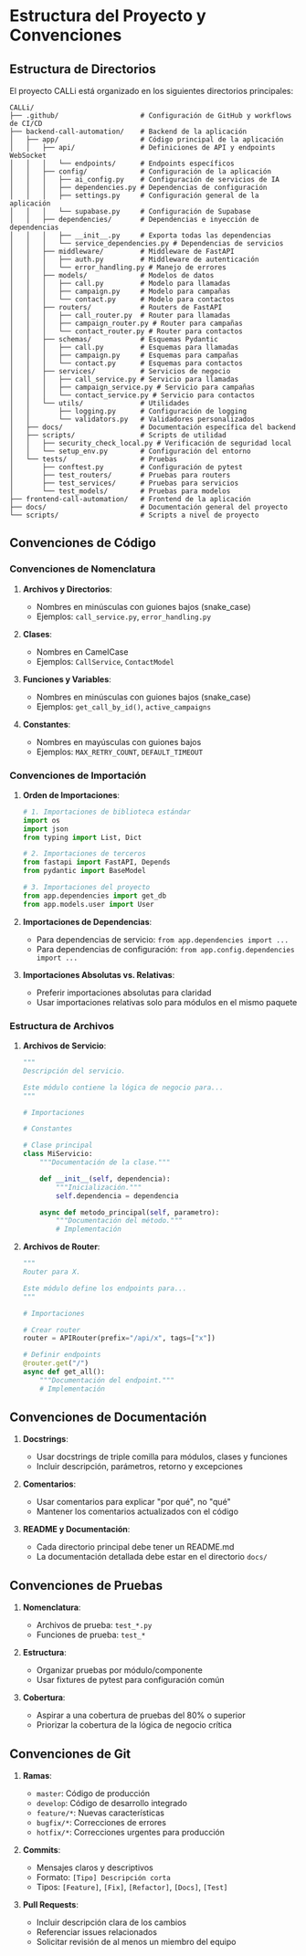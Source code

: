 # Estructura del Proyecto y Convenciones

## Estructura de Directorios

El proyecto CALLi está organizado en los siguientes directorios principales:

```
CALLi/
├── .github/                    # Configuración de GitHub y workflows de CI/CD
├── backend-call-automation/    # Backend de la aplicación
│   ├── app/                    # Código principal de la aplicación
│   │   ├── api/                # Definiciones de API y endpoints WebSocket
│   │   │   └── endpoints/      # Endpoints específicos
│   │   ├── config/             # Configuración de la aplicación
│   │   │   ├── ai_config.py    # Configuración de servicios de IA
│   │   │   ├── dependencies.py # Dependencias de configuración
│   │   │   ├── settings.py     # Configuración general de la aplicación
│   │   │   └── supabase.py     # Configuración de Supabase
│   │   ├── dependencies/       # Dependencias e inyección de dependencias
│   │   │   ├── __init__.py     # Exporta todas las dependencias
│   │   │   └── service_dependencies.py # Dependencias de servicios
│   │   ├── middleware/         # Middleware de FastAPI
│   │   │   ├── auth.py         # Middleware de autenticación
│   │   │   └── error_handling.py # Manejo de errores
│   │   ├── models/             # Modelos de datos
│   │   │   ├── call.py         # Modelo para llamadas
│   │   │   ├── campaign.py     # Modelo para campañas
│   │   │   └── contact.py      # Modelo para contactos
│   │   ├── routers/            # Routers de FastAPI
│   │   │   ├── call_router.py  # Router para llamadas
│   │   │   ├── campaign_router.py # Router para campañas
│   │   │   └── contact_router.py # Router para contactos
│   │   ├── schemas/            # Esquemas Pydantic
│   │   │   ├── call.py         # Esquemas para llamadas
│   │   │   ├── campaign.py     # Esquemas para campañas
│   │   │   └── contact.py      # Esquemas para contactos
│   │   ├── services/           # Servicios de negocio
│   │   │   ├── call_service.py # Servicio para llamadas
│   │   │   ├── campaign_service.py # Servicio para campañas
│   │   │   └── contact_service.py # Servicio para contactos
│   │   └── utils/              # Utilidades
│   │       ├── logging.py      # Configuración de logging
│   │       └── validators.py   # Validadores personalizados
│   ├── docs/                   # Documentación específica del backend
│   ├── scripts/                # Scripts de utilidad
│   │   ├── security_check_local.py # Verificación de seguridad local
│   │   └── setup_env.py        # Configuración del entorno
│   └── tests/                  # Pruebas
│       ├── conftest.py         # Configuración de pytest
│       ├── test_routers/       # Pruebas para routers
│       ├── test_services/      # Pruebas para servicios
│       └── test_models/        # Pruebas para modelos
├── frontend-call-automation/   # Frontend de la aplicación
├── docs/                       # Documentación general del proyecto
└── scripts/                    # Scripts a nivel de proyecto
```

## Convenciones de Código

### Convenciones de Nomenclatura

1. **Archivos y Directorios**:
   - Nombres en minúsculas con guiones bajos (snake_case)
   - Ejemplos: `call_service.py`, `error_handling.py`

2. **Clases**:
   - Nombres en CamelCase
   - Ejemplos: `CallService`, `ContactModel`

3. **Funciones y Variables**:
   - Nombres en minúsculas con guiones bajos (snake_case)
   - Ejemplos: `get_call_by_id()`, `active_campaigns`

4. **Constantes**:
   - Nombres en mayúsculas con guiones bajos
   - Ejemplos: `MAX_RETRY_COUNT`, `DEFAULT_TIMEOUT`

### Convenciones de Importación

1. **Orden de Importaciones**:
   ```python
   # 1. Importaciones de biblioteca estándar
   import os
   import json
   from typing import List, Dict

   # 2. Importaciones de terceros
   from fastapi import FastAPI, Depends
   from pydantic import BaseModel

   # 3. Importaciones del proyecto
   from app.dependencies import get_db
   from app.models.user import User
   ```

2. **Importaciones de Dependencias**:
   - Para dependencias de servicio: `from app.dependencies import ...`
   - Para dependencias de configuración: `from app.config.dependencies import ...`

3. **Importaciones Absolutas vs. Relativas**:
   - Preferir importaciones absolutas para claridad
   - Usar importaciones relativas solo para módulos en el mismo paquete

### Estructura de Archivos

1. **Archivos de Servicio**:
   ```python
   """
   Descripción del servicio.

   Este módulo contiene la lógica de negocio para...
   """

   # Importaciones

   # Constantes

   # Clase principal
   class MiServicio:
       """Documentación de la clase."""

       def __init__(self, dependencia):
           """Inicialización."""
           self.dependencia = dependencia

       async def metodo_principal(self, parametro):
           """Documentación del método."""
           # Implementación
   ```

2. **Archivos de Router**:
   ```python
   """
   Router para X.

   Este módulo define los endpoints para...
   """

   # Importaciones

   # Crear router
   router = APIRouter(prefix="/api/x", tags=["x"])

   # Definir endpoints
   @router.get("/")
   async def get_all():
       """Documentación del endpoint."""
       # Implementación
   ```

## Convenciones de Documentación

1. **Docstrings**:
   - Usar docstrings de triple comilla para módulos, clases y funciones
   - Incluir descripción, parámetros, retorno y excepciones

2. **Comentarios**:
   - Usar comentarios para explicar "por qué", no "qué"
   - Mantener los comentarios actualizados con el código

3. **README y Documentación**:
   - Cada directorio principal debe tener un README.md
   - La documentación detallada debe estar en el directorio `docs/`

## Convenciones de Pruebas

1. **Nomenclatura**:
   - Archivos de prueba: `test_*.py`
   - Funciones de prueba: `test_*`

2. **Estructura**:
   - Organizar pruebas por módulo/componente
   - Usar fixtures de pytest para configuración común

3. **Cobertura**:
   - Aspirar a una cobertura de pruebas del 80% o superior
   - Priorizar la cobertura de la lógica de negocio crítica

## Convenciones de Git

1. **Ramas**:
   - `master`: Código de producción
   - `develop`: Código de desarrollo integrado
   - `feature/*`: Nuevas características
   - `bugfix/*`: Correcciones de errores
   - `hotfix/*`: Correcciones urgentes para producción

2. **Commits**:
   - Mensajes claros y descriptivos
   - Formato: `[Tipo] Descripción corta`
   - Tipos: `[Feature]`, `[Fix]`, `[Refactor]`, `[Docs]`, `[Test]`

3. **Pull Requests**:
   - Incluir descripción clara de los cambios
   - Referenciar issues relacionados
   - Solicitar revisión de al menos un miembro del equipo
